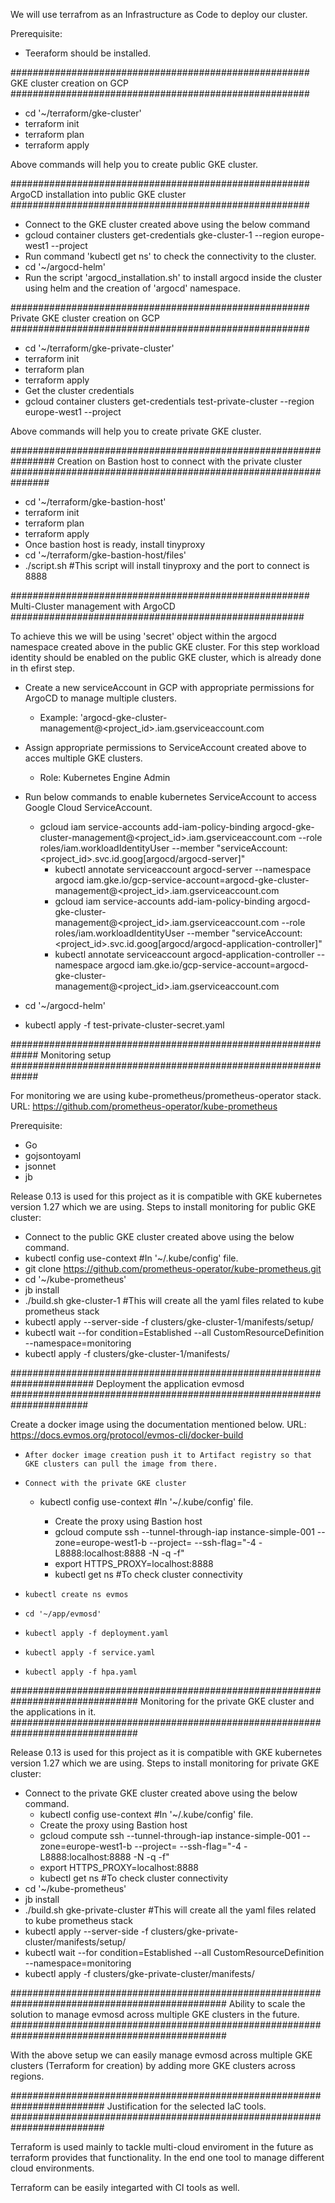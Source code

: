 We will use terrafrom as an Infrastructure as Code to deploy our cluster.

Prerequisite:
- Teeraform should be installed.


######################################################
GKE cluster creation on GCP
######################################################

-  cd '~/terraform/gke-cluster'
-  terraform init
-  terraform plan
-  terraform apply

Above commands will help you to create public GKE cluster.

######################################################
ArgoCD installation into public GKE cluster
######################################################

-   Connect to the GKE cluster created above using the below command
-   gcloud container clusters get-credentials gke-cluster-1 --region europe-west1 --project <Your-Project-ID>
-   Run command 'kubectl get ns' to check the connectivity to the cluster.
-   cd '~/argocd-helm'
-   Run the script 'argocd_installation.sh' to install argocd inside the cluster using helm and the creation of 'argocd' namespace.

######################################################
Private GKE cluster creation on GCP
######################################################

-  cd '~/terraform/gke-private-cluster'
-  terraform init
-  terraform plan
-  terraform apply
-  Get the cluster credentials
-  gcloud container clusters get-credentials test-private-cluster --region europe-west1 --project <Project-ID>

Above commands will help you to create private GKE cluster.



################################################################
Creation on Bastion host to connect with the private cluster
###############################################################

-  cd '~/terraform/gke-bastion-host'
-  terraform init
-  terraform plan
-  terraform apply
-  Once bastion host is ready, install tinyproxy
-  cd '~/terraform/gke-bastion-host/files'
-  ./script.sh    #This script will install tinyproxy and the port to connect is 8888

######################################################
Multi-Cluster management with ArgoCD
#####################################################

To achieve this we will be using 'secret' object within the argocd namespace created above in the public GKE
cluster. For this step workload identity should be enabled on the public GKE cluster, which is already done
in th efirst step.

-   Create a new serviceAccount in GCP with appropriate permissions for ArgoCD to manage multiple clusters.
	- Example: 'argocd-gke-cluster-management@<project_id>.iam.gserviceaccount.com

-   Assign appropriate permissions to ServiceAccount created above to acces multiple GKE clusters.
	-  Role: Kubernetes Engine Admin

-   Run below commands to enable kubernetes ServiceAccount to access Google Cloud ServiceAccount.
	-  gcloud iam service-accounts  add-iam-policy-binding argocd-gke-cluster-management@<project_id>.iam.gserviceaccount.com --role roles/iam.workloadIdentityUser  --member "serviceAccount:<project_id>.svc.id.goog[argocd/argocd-server]"
        -  kubectl  annotate serviceaccount argocd-server --namespace argocd iam.gke.io/gcp-service-account=argocd-gke-cluster-management@<project_id>.iam.gserviceaccount.com
        -  gcloud iam service-accounts  add-iam-policy-binding argocd-gke-cluster-management@<project_id>.iam.gserviceaccount.com --role roles/iam.workloadIdentityUser  --member "serviceAccount:<project_id>.svc.id.goog[argocd/argocd-application-controller]"
        -  kubectl  annotate serviceaccount argocd-application-controller --namespace argocd iam.gke.io/gcp-service-account=argocd-gke-cluster-management@<project_id>.iam.gserviceaccount.com

-   cd '~/argocd-helm'

-   kubectl apply -f test-private-cluster-secret.yaml


#############################################################
Monitoring setup
#############################################################

For monitoring we are using kube-prometheus/prometheus-operator stack.
URL: https://github.com/prometheus-operator/kube-prometheus

Prerequisite:
- Go
- gojsontoyaml
- jsonnet
- jb

Release 0.13 is used for this project as it is compatible with GKE kubernetes version 1.27 which we are using.
Steps to install monitoring for public GKE cluster:

-    Connect to the public GKE cluster created above using the below command.
-    kubectl config use-context <public-gke-cluster-context>  #In '~/.kube/config' file.
-    git clone https://github.com/prometheus-operator/kube-prometheus.git
-    cd '~/kube-prometheus'
-    jb install
-    ./build.sh gke-cluster-1     #This will create all the yaml files related to kube prometheus stack
-    kubectl  apply --server-side -f clusters/gke-cluster-1/manifests/setup/
-    kubectl wait --for condition=Established --all CustomResourceDefinition --namespace=monitoring
-    kubectl apply -f clusters/gke-cluster-1/manifests/



#######################################################################
Deployment the application evmosd
######################################################################

Create a docker image using the documentation mentioned below.
URL: https://docs.evmos.org/protocol/evmos-cli/docker-build

-     After docker image creation push it to Artifact registry so that GKE clusters can pull the image from there.
-     Connect with the private GKE cluster
	-  kubectl config use-context <private-gke-cluster-context>  #In '~/.kube/config' file.
        -  Create the proxy using Bastion host
        -  gcloud compute ssh --tunnel-through-iap instance-simple-001 --zone=europe-west1-b --project=<Project-ID> --ssh-flag="-4 -L8888:localhost:8888 -N -q -f"
        -  export HTTPS_PROXY=localhost:8888
        -  kubectl get ns   #To check cluster connectivity

-     kubectl create ns evmos
-     cd '~/app/evmosd'
-     kubectl apply -f deployment.yaml
-     kubectl apply -f service.yaml
-     kubectl apply -f hpa.yaml


###############################################################################
Monitoring for the private GKE cluster and the applications in it.
###############################################################################

Release 0.13 is used for this project as it is compatible with GKE kubernetes version 1.27 which we are using.
Steps to install monitoring for private GKE cluster:

-    Connect to the private GKE cluster created above using the below command.
        -   kubectl config use-context <private-gke-cluster-context>  #In '~/.kube/config' file.
        -   Create the proxy using Bastion host
        -   gcloud compute ssh --tunnel-through-iap instance-simple-001 --zone=europe-west1-b --project=<Project-ID> --ssh-flag="-4 -L8888:localhost:8888 -N -q -f"
        -   export HTTPS_PROXY=localhost:8888
        -   kubectl get ns   #To check cluster connectivity
-    cd '~/kube-prometheus'
-    jb install
-    ./build.sh gke-private-cluster     #This will create all the yaml files related to kube prometheus stack
-    kubectl  apply --server-side -f clusters/gke-private-cluster/manifests/setup/
-    kubectl wait --for condition=Established --all CustomResourceDefinition --namespace=monitoring
-    kubectl apply -f clusters/gke-private-cluster/manifests/




###############################################################################################
Ability to scale the solution to manage evmosd across multiple GKE clusters in the future.
###############################################################################################


With the above setup we can easily manage evmosd across multiple GKE clusters (Terraform for creation)
by adding more GKE clusters across regions.



#########################################################################
Justification for the selected IaC tools.
#########################################################################

Terraform is used mainly to tackle multi-cloud enviroment in the future
as terraform provides that functionality. In the end one tool to manage
different cloud environments.

Terraform can be easily integarted with CI tools as well.
